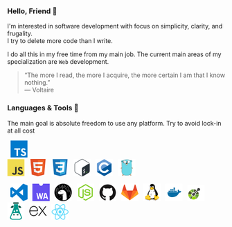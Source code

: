 ### Hello, Friend 👋

I'm interested in software development with focus on simplicity, clarity, and
frugality.\
I try to delete more code than I write.

I do all this in my free time from my main job. The current main areas of my
specialization are `Web` development.

> “The more I read, the more I acquire, the more certain I am that I know
> nothing.”\
> ― Voltaire

### Languages & Tools 🔨

The main goal is absolute freedom to use any platform. Try to avoid lock-in at
all cost

<code> ![alt](icons/typescript.svg)</code>
<code> ![alt](icons/javascript.svg)</code>
<code> ![alt](icons/html.svg)</code>
<code> ![alt](icons/css.svg)</code>
<code> ![alt](icons/bash.svg)</code>
<code> ![alt](icons/c.svg)</code>
<code> ![alt](icons/go.svg)</code>

<code> ![alt](icons/vscode.svg)</code>
<code> ![alt](icons/webassembly.svg)</code>
<code> ![alt](icons/deno.svg)</code>
<code> ![alt](icons/nodejs.svg)</code>
<code> ![alt](icons/github.svg)</code>
<code> ![alt](icons/gitlab.svg)</code>
<code> ![alt](icons/linux.svg)</code>
<code> ![alt](icons/docker.svg)</code>
<code> ![alt](icons/openapi.svg)</code>
<code> ![alt](icons/i18n.svg)</code>
<code> ![alt](icons/express.js.svg)</code>
<code> ![alt](icons/react.svg)</code>
